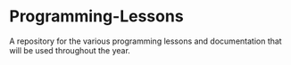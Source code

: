# Programming-Lessons
A repository for the various programming lessons and documentation that will be used throughout the year. 
